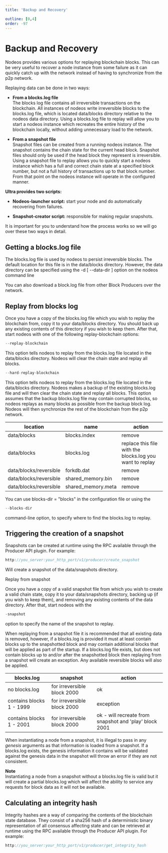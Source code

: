 ```yaml
---
title: 'Backup and Recovery'

outline: [0,4]
order: -97
---
```


# Backup and Recovery

Nodeos provides various options for replaying blockchain blocks. This can be very useful to recover a node instance from some failure as it can quickly catch up with the network instead of having to synchronize from the p2p network.

Replaying data can be done in two ways:

*   **From a blocks.log file**  
    The blocks log file contains all irreversible transactions on the blockchain. All instances of nodeos write irreversible blocks to the blocks.log file, which is located data/blocks directory relative to the nodeos data directory. Using a blocks.log file to replay will allow you to start a nodeos instance which recreates the entire history of the blockchain locally, without adding unnecessary load to the network.
    
*   **From a snapshot file**  
    Snapshot files can be created from a running nodeos instance. The snapshot contains the chain state for the current head block. Snapshot files should only be used if the head block they represent is irreversible. Using a snapshot file to replay allows you to quickly start a nodeos instance which has a full and correct chain state at a specified block number, but not a full history of transactions up to that block number. From that point on the nodeos instance will operate in the configured manner.
    

**Ultra provides two scripts:** 

*   **Nodeos-launcher script:** start your node and do automatically recovering from failures. 
    
*   **Snapshot-creator script:** responsible for making regular snapshots. 
    

It is important for you to understand how the process works so we will go over these two ways in detail.

## Getting a blocks.log file

The blocks.log file is used by nodeos to persist irreversible blocks. The default location for this file is in the data/blocks directory. However, the data directory can be specified using the -d \[ --data-dir \] option on the nodeos command line

You can also download a block.log file from other Block Producers over the network.

## Replay from blocks log

Once you have a copy of the blocks.log file which you wish to replay the blockchain from, copy it to your data/blocks directory. You should back up any existing contents of this directory if you wish to keep them. After that, start nodeos with one of the following replay-blockchain options:

```typescript
--replay-blockchain
```

This option tells nodeos to replay from the blocks.log file located in the data/blocks directory. Nodeos will clear the chain state and replay all blocks.

```typescript
--hard-replay-blockchain
```

This option tells nodeos to replay from the blocks.log file located in the data/blocks directory. Nodeos makes a backup of the existing blocks.log file and will then clear the chain state and replay all blocks. This option assumes that the backup blocks.log file may contain corrupted blocks, so nodeos replays as many blocks as possible from the backup block log. Nodeos will then synchronize the rest of the blockchain from the p2p network.

| location               | name               | action                                                   |
| ---------------------- | ------------------ | -------------------------------------------------------- |
| data/blocks            | blocks.index       | remove                                                   |
| data/blocks            | blocks.log         | replace this file with the blocks.log you want to replay |
| data/blocks/reversible | forkdb.dat         | remove                                                   |
| data/blocks/reversible | shared_memory.bin  | remove                                                   |
| data/blocks/reversible | shared_memory.meta | remove                                                   |


You can use blocks-dir = "blocks" in the configuration file or using the

```typescript
--blocks-dir
```

command-line option, to specify where to find the blocks.log to replay.

## Triggering the creation of a snapshot

Snapshots can be created at runtime using the RPC available through the Producer API plugin. For example:

```typescript
http://you_server:your_http_port/v1/producer/create_snapshot
```

Will create a snapshot of the data/snapshots directory.

Replay from snapshot

Once you have a copy of a valid snapshot file from which you wish to create a valid chain state, copy it to your data/snapshots directory, backing up (if you wish to keep them), and removing any existing contents of the data directory. After that, start nodeos with the

```typescript
-snapshot
```

option to specify the name of the snapshot to replay.

When replaying from a snapshot file it is recommended that all existing data is removed, however, if a blocks.log is provided it must at least contain blocks up to the snapshotted block and may contain additional blocks that will be applied as part of the startup. If a blocks.log file exists, but does not contain blocks up to and/or after the snapshotted block then replaying from a snapshot will create an exception. Any available reversible blocks will also be applied.

| blocks.log               | snapshot                    | action                                                 |
| ------------------------ | --------------------------- | ------------------------------------------------------ |
| no blocks.log            | for irreversible block 2000 | ok                                                     |
| contains blocks 1 - 1999 | for irreversible block 2000 | exception                                              |
| contains blocks 1 - 2001 | for irreversible block 2000 | ok - will recreate from snapshot and 'play' block 2001 |

When instantiating a node from a snapshot, it is illegal to pass in any _genesis_ arguments as that information is loaded from a snapshot. If a blocks.log exists, the genesis information it contains will be validated against the genesis data in the snapshot will throw an error if they are not consistent.

**Note**  
Instantiating a node from a snapshot without a blocks.log file is valid but it will create a partial blocks.log which will affect the ability to service any requests for block data as it will not be available.

## Calculating an integrity hash

Integrity hashes are a way of comparing the contents of the blockchain state database. They consist of a sha256 hash of a deterministic binary representation of all consensus affecting state and can be retrieved at runtime using the RPC available through the Producer API plugin. For example:

```typescript
http://you_server:your_http_port/v1/producer/get_integrity_hash
```